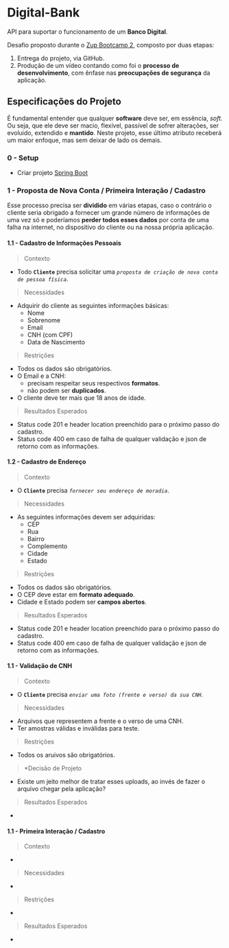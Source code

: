 # Digital-Bank

API para suportar o funcionamento de um **Banco Digital**.

Desafio proposto durante o [Zup Bootcamp 2](https://www.zup.com.br), composto por duas etapas:

1) Entrega do projeto, via GitHub.
2) Produção de um vídeo contando como foi o **processo de desenvolvimento**, com ênfase nas **preocupações de segurança** da aplicação.

## Especificações do Projeto

É fundamental entender que qualquer **software** deve ser, em essência, *soft*. Ou seja, que ele deve ser macio, flexível, passível de sofrer alterações, ser evoluido, extendido e **mantido**. Neste projeto, esse último atributo receberá um maior enfoque, mas sem deixar de lado os demais.

### 0 - Setup
- Criar projeto [Spring Boot](https://start.spring.io/)

### 1 - Proposta de Nova Conta / Primeira Interação / Cadastro

Esse processo precisa ser **dividido** em várias etapas, caso o contrário o cliente seria obrigado a fornecer um grande número de informações de uma vez só e poderíamos **perder todos esses dados** por conta de uma falha na internet, no dispositivo do cliente ou na nossa própria aplicação.

#### 1.1 - Cadastro de Informações Pessoais

> Contexto
- Todo **`Cliente`** precisa solicitar uma *`proposta de criação de nova conta de pessoa física`*.

> Necessidades
- Adquirir do cliente as seguintes informações básicas:
    - Nome
    - Sobrenome
    - Email
    - CNH (com CPF)
    - Data de Nascimento

> Restrições
- Todos os dados são obrigatórios.
- O Email e a CNH:
    - precisam respeitar seus respectivos **formatos**.
    - não podem ser **duplicados**.
- O cliente deve ter mais que 18 anos de idade.

> Resultados Esperados
- Status code 201 e header location preenchido para o próximo passo do cadastro.
- Status code 400 em caso de falha de qualquer validação e json de retorno com as informações.

#### 1.2 - Cadastro de Endereço

> Contexto
- O **`Cliente`** precisa *`fornecer seu endereço de moradia`*.

> Necessidades
- As seguintes informações devem ser adquiridas:
    - CEP
    - Rua
    - Bairro
    - Complemento
    - Cidade
    - Estado

> Restrições
- Todos os dados são obrigatórios.
- O CEP deve estar em **formato adequado**.
- Cidade e Estado podem ser **campos abertos**.

> Resultados Esperados
- Status code 201 e header location preenchido para o próximo passo do cadastro.
- Status code 400 em caso de falha de qualquer validação e json de retorno com as informações.

#### 1.1 - Validação de CNH

> Contexto
- O **`Cliente`** precisa *`enviar uma foto (frente e verso) da sua CNH`*.

> Necessidades
- Arquivos que representem a frente e o verso de uma CNH.
- Ter amostras válidas e inválidas para teste.

> Restrições
- Todos os aruivos são obrigatórios.

> *Decisão de Projeto
- Existe um jeito melhor de tratar esses uploads, ao invés de fazer o arquivo chegar pela aplicação? 

> Resultados Esperados
- 






#### 1.1 - Primeira Interação / Cadastro

> Contexto
- 

> Necessidades
- 

> Restrições
- 

> Resultados Esperados
- 
 

